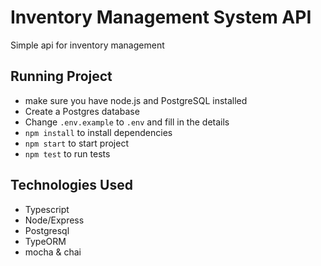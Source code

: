 # Inventory Management System API

Simple api for inventory management

## Running Project

- make sure you have node.js and PostgreSQL installed
- Create a Postgres database
- Change `.env.example` to `.env` and fill in the details
- `npm install` to install dependencies
- `npm start` to start project
- `npm test` to run tests

## Technologies Used

- Typescript
- Node/Express
- Postgresql
- TypeORM
- mocha & chai

